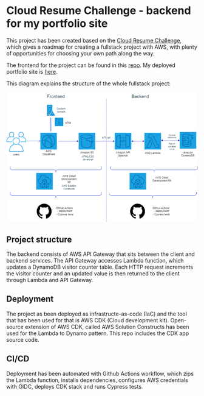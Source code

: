 # Cloud Resume Challenge - backend for my portfolio site

This project has been created based on the [Cloud Resume Challenge](https://cloudresumechallenge.dev/), which gives a roadmap for creating a fullstack project with AWS, with plenty of opportunities for choosing your own path along the way. 

The frontend for the project can be found in this [repo](https://github.com/mariberg/portfolio_frontend). My deployed portfolio site is [here](https://marikabergman.com).

This diagram explains the structure of the whole fullstack project:

![Alt text](/img/diagram.png)

## Project structure

The backend consists of AWS API Gateway that sits between the client and backend services. The API Gateway accesses Lambda function, which updates a DynamoDB visitor counter table.  Each HTTP request increments the visitor counter and an updated value is then returned to the client through Lambda and API Gateway.


## Deployment

The project as been deployed as infrastructe-as-code (IaC) and the tool that has been used for that is AWS CDK (Cloud development kit). Open-source extension of AWS CDK, called AWS Solution Constructs has been used for the Lambda to Dynamo pattern. This repo includes the CDK app source code.

## CI/CD

Deployment has been automated with Github Actions workflow, which zips the Lambda function, installs dependencies, configures AWS credentials with OIDC, deploys CDK stack and runs Cypress tests.




